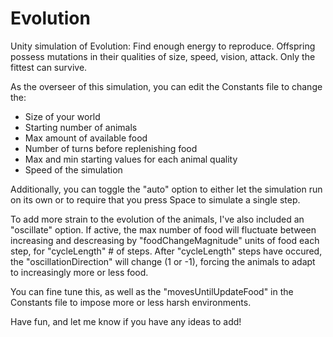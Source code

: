 # Evolution
Unity simulation of Evolution:
Find enough energy to reproduce. Offspring possess mutations in their qualities of size, speed, vision, attack.
Only the fittest can survive.

As the overseer of this simulation, you can edit the Constants file to change the:
- Size of your world
- Starting number of animals
- Max amount of available food
- Number of turns before replenishing food
- Max and min starting values for each animal quality
- Speed of the simulation

Additionally, you can toggle the "auto" option to either let the simulation run on its own or to require that you press Space to simulate a single step.

To add more strain to the evolution of the animals, I've also included an "oscillate" option. If active, the max number of food will fluctuate between increasing and descreasing by "foodChangeMagnitude" units of food each step, for "cycleLength" # of steps. After "cycleLength" steps have occured, the "oscillationDirection" will change (1 or -1), forcing the animals to adapt to increasingly more or less food.

You can fine tune this, as well as the "movesUntilUpdateFood" in the Constants file to impose more or less harsh environments.


Have fun, and let me know if you have any ideas to add!
